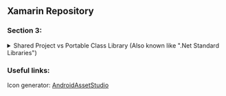 ## Xamarin Repository

### Section 3:



<details>
<summary>Shared Project vs Portable Class Library (Also known like ".Net Standard Libraries")</summary>

.Net Standard is the next generation of PCL.

How to share code between projects:
![Summary](Readme-images/Section%203%20-%20Shared%20Project%20vs%20Portable%20Class%20Library/1%20-%20Side%20by%20side.png)
![Summary](Readme-images/Section%203%20-%20Shared%20Project%20vs%20Portable%20Class%20Library/2%20-%20Benefits.png)
![Summary](Readme-images/Section%203%20-%20Shared%20Project%20vs%20Portable%20Class%20Library/3%20-%20Disadvantages.png)

Standard Libraries also better documented.

In VS2019 you cant select between these two types. Only .Net Standard is available by default.
</details>

### Useful links:

Icon generator:
[AndroidAssetStudio](https://romannurik.github.io/AndroidAssetStudio/index.html)
